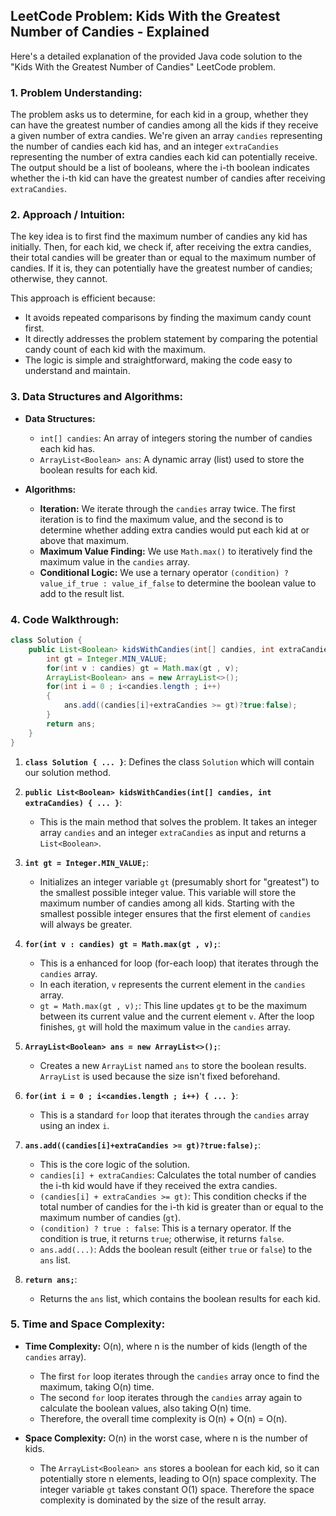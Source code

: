 ## LeetCode Problem: Kids With the Greatest Number of Candies - Explained

Here's a detailed explanation of the provided Java code solution to the "Kids With the Greatest Number of Candies" LeetCode problem.

### 1. Problem Understanding:

The problem asks us to determine, for each kid in a group, whether they can have the greatest number of candies among all the kids if they receive a given number of extra candies.  We're given an array `candies` representing the number of candies each kid has, and an integer `extraCandies` representing the number of extra candies each kid can potentially receive.  The output should be a list of booleans, where the i-th boolean indicates whether the i-th kid can have the greatest number of candies after receiving `extraCandies`.

### 2. Approach / Intuition:

The key idea is to first find the maximum number of candies any kid has initially. Then, for each kid, we check if, after receiving the extra candies, their total candies will be greater than or equal to the maximum number of candies.  If it is, they can potentially have the greatest number of candies; otherwise, they cannot.

This approach is efficient because:

*   It avoids repeated comparisons by finding the maximum candy count first.
*   It directly addresses the problem statement by comparing the potential candy count of each kid with the maximum.
*   The logic is simple and straightforward, making the code easy to understand and maintain.

### 3. Data Structures and Algorithms:

*   **Data Structures:**
    *   `int[] candies`:  An array of integers storing the number of candies each kid has.
    *   `ArrayList<Boolean> ans`: A dynamic array (list) used to store the boolean results for each kid.

*   **Algorithms:**
    *   **Iteration:** We iterate through the `candies` array twice. The first iteration is to find the maximum value, and the second is to determine whether adding extra candies would put each kid at or above that maximum.
    *   **Maximum Value Finding:**  We use `Math.max()` to iteratively find the maximum value in the `candies` array.
    *   **Conditional Logic:** We use a ternary operator `(condition) ? value_if_true : value_if_false` to determine the boolean value to add to the result list.

### 4. Code Walkthrough:

```java
class Solution {
    public List<Boolean> kidsWithCandies(int[] candies, int extraCandies) {
        int gt = Integer.MIN_VALUE;
        for(int v : candies) gt = Math.max(gt , v);
        ArrayList<Boolean> ans = new ArrayList<>();
        for(int i = 0 ; i<candies.length ; i++)
        {
            ans.add((candies[i]+extraCandies >= gt)?true:false);
        }
        return ans;
    }
}
```

1.  **`class Solution { ... }`**: Defines the class `Solution` which will contain our solution method.

2.  **`public List<Boolean> kidsWithCandies(int[] candies, int extraCandies) { ... }`**:
    *   This is the main method that solves the problem. It takes an integer array `candies` and an integer `extraCandies` as input and returns a `List<Boolean>`.

3.  **`int gt = Integer.MIN_VALUE;`**:
    *   Initializes an integer variable `gt` (presumably short for "greatest") to the smallest possible integer value. This variable will store the maximum number of candies among all kids.  Starting with the smallest possible integer ensures that the first element of `candies` will always be greater.

4.  **`for(int v : candies) gt = Math.max(gt , v);`**:
    *   This is a enhanced for loop (for-each loop) that iterates through the `candies` array.
    *   In each iteration, `v` represents the current element in the `candies` array.
    *   `gt = Math.max(gt , v);`:  This line updates `gt` to be the maximum between its current value and the current element `v`. After the loop finishes, `gt` will hold the maximum value in the `candies` array.

5.  **`ArrayList<Boolean> ans = new ArrayList<>();`**:
    *   Creates a new `ArrayList` named `ans` to store the boolean results.  `ArrayList` is used because the size isn't fixed beforehand.

6.  **`for(int i = 0 ; i<candies.length ; i++) { ... }`**:
    *   This is a standard `for` loop that iterates through the `candies` array using an index `i`.

7.  **`ans.add((candies[i]+extraCandies >= gt)?true:false);`**:
    *   This is the core logic of the solution.
    *   `candies[i] + extraCandies`: Calculates the total number of candies the i-th kid would have if they received the extra candies.
    *   `(candies[i] + extraCandies >= gt)`:  This condition checks if the total number of candies for the i-th kid is greater than or equal to the maximum number of candies (`gt`).
    *   `(condition) ? true : false`:  This is a ternary operator. If the condition is true, it returns `true`; otherwise, it returns `false`.
    *   `ans.add(...)`: Adds the boolean result (either `true` or `false`) to the `ans` list.

8.  **`return ans;`**:
    *   Returns the `ans` list, which contains the boolean results for each kid.

### 5. Time and Space Complexity:

*   **Time Complexity:** O(n), where n is the number of kids (length of the `candies` array).
    *   The first `for` loop iterates through the `candies` array once to find the maximum, taking O(n) time.
    *   The second `for` loop iterates through the `candies` array again to calculate the boolean values, also taking O(n) time.
    *   Therefore, the overall time complexity is O(n) + O(n) = O(n).

*   **Space Complexity:** O(n) in the worst case, where n is the number of kids.
    *   The `ArrayList<Boolean> ans` stores a boolean for each kid, so it can potentially store n elements, leading to O(n) space complexity.  The integer variable `gt` takes constant O(1) space.  Therefore the space complexity is dominated by the size of the result array.
